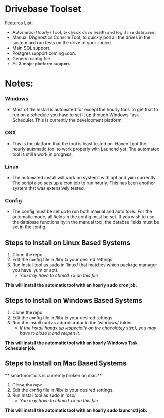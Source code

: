 # Drivebase Toolset

Features List:
  - Automatic (*Hourly*) Tool, to check drive health and log it in a database.
  - Manual Diagnostics Console Tool, to quickly poll all the drives in the system and run tests on the drive of your choice.
  - Main SQL support.
  - Postgres support coming soon.
  - Generic config file
  - All 3 major platform support.

# Notes:

### Windows
  - Most of the install is automated for except the hourly tool. To get that to run on a schedule you have to set it up through Windows Task Scheduler. This is currently the development platform.
  
### OSX
  - This is the platform that the tool is least tested on. Haven't got the hourly automatic tool to work properly with Launchd yet. The automated tool is still a work in progress.
  
### Linux
  - The automated install will work on systems with apt and yum currently. The script also sets up a cron job to run hourly. This has been another system that was extensively tested.
  
### Config
  - The config must be set up to run both manual and auto tools. For the automatic mode, all fields in the config must be set. If you wish to use the database functionality in the manual tool, the databse fields must be set in the config. 

## Steps to Install on Linux Based Systems

1. Clone the repo
2. Edit the config file in /lib/ to your desired settings.
3. Run Install tool as sudo in /linux/ that matches which package manager you have (yum or apt). 
   - *You may have to chmod +x on this file.*

**This will install the automatic tool with an hourly sudo cron job.**

## Steps to Install on Windows Based Systems

1. Clone the repo
2. Edit the config file in /lib/ to your desired settings.
3. Run the install tool as administrator in the /windows/ folder.
   - *If the install hangs up (especially on the chocolatey step), you may have to close it and reopen it.* 

**This will install the automatic tool with an hourly Windows Task Scheduler job.**

## Steps to Install on Mac Based Systems

** smartmontools is currently broken on mac **

1. Clone the repo
2. Edit the config file in /lib/ to your desired settings.
3. Run Install tool as sudo in /osx/ 
   - *You may have to chmod +x on this file.*
   
**This will install the automatic tool with an hourly sudo launchctl job.**
